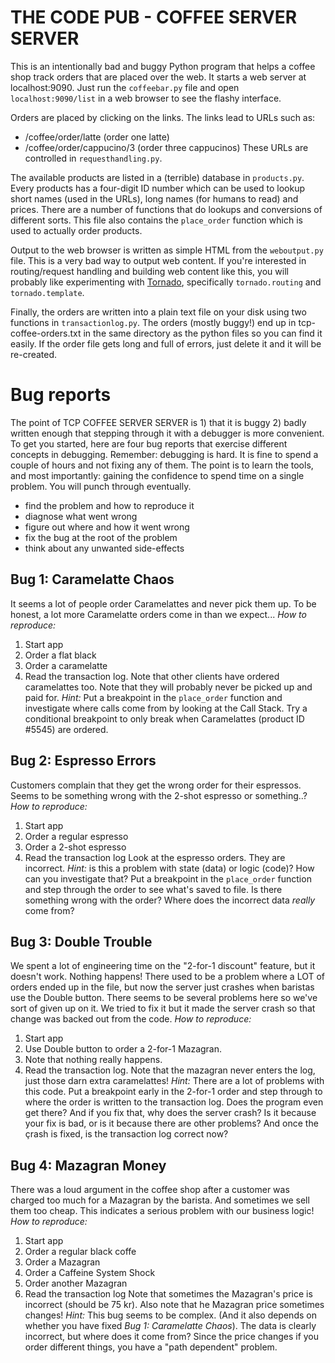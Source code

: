 # THE CODE PUB - COFFEE SERVER SERVER
This is an intentionally bad and buggy Python program that helps a coffee shop track orders that are
placed over the web. It starts a web server at localhost:9090. Just run the `coffeebar.py` file and
open `localhost:9090/list` in a web browser to see the flashy interface.

Orders are placed by clicking on the links. The links lead to URLs such as:
- /coffee/order/latte (order one latte)
- /coffee/order/cappucino/3 (order three cappucinos)
These URLs are controlled in `requesthandling.py`.

The available products are listed in a (terrible) database in `products.py`. Every products has a four-digit
ID number which can be used to lookup short names (used in the URLs), long names (for humans to read) and prices.
There are a number of functions that do lookups and conversions of different sorts. This file also contains the
 `place_order` function which is used to actually order products.

Output to the web browser is written as simple HTML from the `weboutput.py` file. This is a very bad way to output
web content. If you're interested in routing/request handling and building web content like this, you will probably
like experimenting with [Tornado](http://tornadoweb.org), specifically `tornado.routing` and `tornado.template`.

Finally, the orders are written into a plain text file on your disk using two functions in `transactionlog.py`.
The orders (mostly buggy!) end up in tcp-coffee-orders.txt in the same directory as the python files so you can find it
easily. If the order file gets long and full of errors, just delete it and it will be re-created.


# Bug reports
The point of TCP COFFEE SERVER SERVER is 1) that it is buggy 2) badly written enough that stepping through it with
a debugger is more convenient. To get you started, here are four bug reports that exercise different concepts in
debugging. Remember: debugging is hard. It is fine to spend a couple of hours and not fixing any of them. The point
is to learn the tools, and most importantly: gaining the confidence to spend time on a single problem. You will punch
through eventually.

- find the problem and how to reproduce it
- diagnose what went wrong
- figure out where and how it went wrong
- fix the bug at the root of the problem
- think about any unwanted side-effects

## Bug 1: Caramelatte Chaos
It seems a lot of people order Caramelattes and never pick them up. To be honest, a lot more
Caramelatte orders come in than we expect...
*How to reproduce:*
1. Start app
2. Order a flat black
3. Order a caramelatte
4. Read the transaction log.
Note that other clients have ordered caramelattes too. Note that they will probably never be picked up and paid for.
*Hint:* Put a breakpoint in the `place_order` function and investigate where calls come from by looking at
the Call Stack. Try a conditional breakpoint to only break when Caramelattes (product ID #5545) are ordered.

## Bug 2: Espresso Errors
Customers complain that they get the wrong order for their espressos. Seems to be something wrong with the
2-shot espresso or something..?
*How to reproduce:*
1. Start app
2. Order a regular espresso
3. Order a 2-shot espresso
4. Read the transaction log
Look at the espresso orders. They are incorrect.
*Hint:* is this a problem with state (data) or logic (code)? How can you investigate that?
Put a breakpoint in the `place_order` function and step through the order to see what's saved to file.
Is there something wrong with the order? Where does the incorrect data _really_ come from?

## Bug 3: Double Trouble
We spent a lot of engineering time on the "2-for-1 discount" feature, but it doesn't work. Nothing happens!
There used to be a problem where a LOT of orders ended up in the file, but now the server just crashes when
baristas use the Double button. There seems to be several problems here so we've sort of given up on it.
We tried to fix it but it made the server crash so that change was backed out from the code.
*How to reproduce:*
1. Start app
2. Use Double button to order a 2-for-1 Mazagran.
3. Note that nothing really happens.
4. Read the transaction log.
Note that the mazagran never enters the log, just those darn extra caramelattes!
*Hint:* There are a lot of problems with this code. Put a breakpoint early in the 2-for-1 order and step through to
where the order is written to the transaction log. Does the program even get there? And if you fix that, why does the
server crash? Is it because your fix is bad, or is it because there are other problems? And once the çrash is fixed,
is the transaction log correct now?

## Bug 4: Mazagran Money
There was a loud argument in the coffee shop after a customer was charged too much for a Mazagran by the barista.
And sometimes we sell them too cheap. This indicates a serious problem with our business logic!
*How to reproduce:*
1. Start app
2. Order a regular black coffe
3. Order a Mazagran
4. Order a Caffeine System Shock
5. Order another Mazagran
6. Read the transaction log
Note that sometimes the Mazagran's price is incorrect (should be 75 kr). Also note that he Mazagran price sometimes changes!
*Hint:* This bug seems to be complex. (And it also depends on whether you have fixed _Bug 1: Caramelatte Chaos_). The
data is clearly incorrect, but where does it come from? Since the price changes if you order different things,
you have a "path dependent" problem.